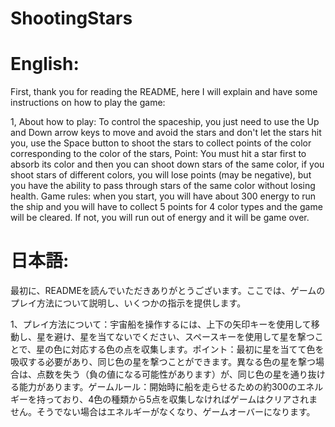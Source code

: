 # ShootingStars

# English: 
First, thank you for reading the README, here I will explain and have some instructions on how to play the game: 

1, About how to play: To control the spaceship, you just need to use the Up and Down arrow keys to move and avoid the stars and don't let the stars hit you, use the Space button to shoot the stars to collect points of the color corresponding to the color of the stars, Point: You must hit a star first to absorb its color and then you can shoot down stars of the same color, if you shoot stars of different colors, you will lose points (may be negative), but you have the ability to pass through stars of the same color without losing health. Game rules: when you start, you will have about 300 energy to run the ship and you will have to collect 5 points for 4 color types and the game will be cleared. If not, you will run out of energy and it will be game over.

# 日本語: 
最初に、READMEを読んでいただきありがとうございます。ここでは、ゲームのプレイ方法について説明し、いくつかの指示を提供します。

1、プレイ方法について：宇宙船を操作するには、上下の矢印キーを使用して移動し、星を避け、星を当てないでください、スペースキーを使用して星を撃つことで、星の色に対応する色の点を収集します。ポイント：最初に星を当てて色を吸収する必要があり、同じ色の星を撃つことができます。異なる色の星を撃つ場合は、点数を失う（負の値になる可能性があります）が、同じ色の星を通り抜ける能力があります。ゲームルール：開始時に船を走らせるための約300のエネルギーを持っており、4色の種類から5点を収集しなければゲームはクリアされません。そうでない場合はエネルギーがなくなり、ゲームオーバーになります。


